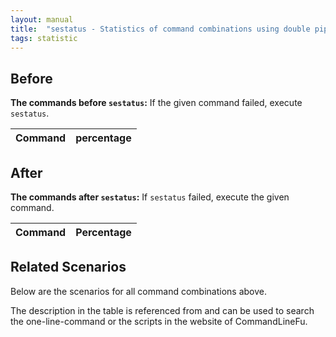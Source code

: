 ```yaml
---
layout: manual
title:  "sestatus - Statistics of command combinations using double pipe"
tags: statistic
---
```


## Before

__The commands before `sestatus`:__ If the given command failed, execute `sestatus`.

| Command | percentage |
|--------|--------|



## After

__The commands after `sestatus`:__ If `sestatus` failed, execute the given command.

| Command | Percentage | 
|-------|--------|



## Related Scenarios

Below are the scenarios for all command combinations above.

The description in the table is referenced from and can be used to search the one-line-command or the scripts in the website of CommandLineFu.




